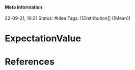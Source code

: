 #### Meta information
22-09-21, 16:21
Status: #idea
Tags: [[Distribution]] [[Mean]]





# ExpectationValue







# References
